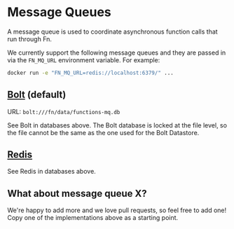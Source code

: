 # Message Queues

A message queue is used to coordinate asynchronous function calls that run through Fn.

We currently support the following message queues and they are passed in via the `FN_MQ_URL` environment variable. For example:

```sh
docker run -e "FN_MQ_URL=redis://localhost:6379/" ...
```

## [Bolt](https://github.com/boltdb/bolt) (default)

URL: `bolt:///fn/data/functions-mq.db`

See Bolt in databases above. The Bolt database is locked at the file level, so
the file cannot be the same as the one used for the Bolt Datastore.

## [Redis](http://redis.io/)

See Redis in databases above.

## What about message queue X?

We're happy to add more and we love pull requests, so feel free to add one! Copy one of the implementations above as a starting point.